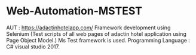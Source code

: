 # Web-Automation-MSTEST
AUT : https://adactinhotelapp.com/
Framework development using Selenium (Test scripts of all web pages of adactin hotel application using Page Object Model.) 
Ms Test framework is used. 
Programming Language : C#
visual studio 2017.
